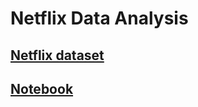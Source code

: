 
# Netflix Data Analysis

## [Netflix dataset](https://www.kaggle.com/datasets/shivamb/netflix-shows)

## [Notebook](./Netflix.ipynb)

